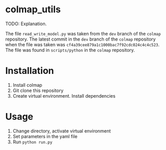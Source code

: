 # colmap_utils

TODO: Explanation.

The file `read_write_model.py` was taken from the `dev` branch of the `colmap` repository. The latest commit in the `dev` branch of the `colmap` repository when the file was taken was `cf4a39cee879a1c1000bac7f92cdc024c4c4c523`. The file was found in `scripts/python` in the `colmap` repository.

# Installation

1. Install colmap 
2. Git clone this repository
3. Create virtual environment. Install dependencies

# Usage

1. Change directory, activate virtual environment
2. Set parameters in the yaml file
3. Run `python run.py`
